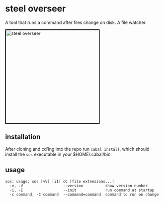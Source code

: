 steel overseer
==============
A tool that runs a command after files change on disk. 
A file watcher.

<img src="https://raw.github.com/schell/steeloverseer/master/rsrc/pic.jpg" width="300" title="steel overseer" style="border:black solid 2px;" />

installation
------------
After cloning and cd'ing into the repo run ```cabal install```, which should install the ```sos``` executable in your $HOME/.cabal/bin.

usage
-----

    sos: usage: sos [vV] [iI] cC [file extensions...]
      -v, -V                  --version          show version number
      -i, -I                  --init             run command at startup
      -c command, -C command  --command=command  command to run on change

